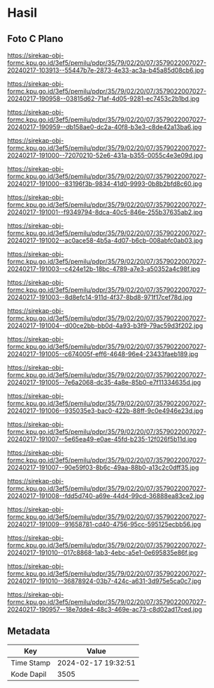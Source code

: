 # Hasil

## Foto C Plano

https://sirekap-obj-formc.kpu.go.id/3ef5/pemilu/pdpr/35/79/02/20/07/3579022007027-20240217-103913--55447b7e-2873-4e33-ac3a-b45a85d08cb6.jpg

https://sirekap-obj-formc.kpu.go.id/3ef5/pemilu/pdpr/35/79/02/20/07/3579022007027-20240217-190958--03815d62-71af-4d05-9281-ec7453c2b1bd.jpg

https://sirekap-obj-formc.kpu.go.id/3ef5/pemilu/pdpr/35/79/02/20/07/3579022007027-20240217-190959--db158ae0-dc2a-40f8-b3e3-c8de42a13ba6.jpg

https://sirekap-obj-formc.kpu.go.id/3ef5/pemilu/pdpr/35/79/02/20/07/3579022007027-20240217-191000--72070210-52e6-431a-b355-0055c4e3e09d.jpg

https://sirekap-obj-formc.kpu.go.id/3ef5/pemilu/pdpr/35/79/02/20/07/3579022007027-20240217-191000--83196f3b-9834-41d0-9993-0b8b2bfd8c60.jpg

https://sirekap-obj-formc.kpu.go.id/3ef5/pemilu/pdpr/35/79/02/20/07/3579022007027-20240217-191001--f9349794-8dca-40c5-846e-255b37635ab2.jpg

https://sirekap-obj-formc.kpu.go.id/3ef5/pemilu/pdpr/35/79/02/20/07/3579022007027-20240217-191002--ac0ace58-4b5a-4d07-b6cb-008abfc0ab03.jpg

https://sirekap-obj-formc.kpu.go.id/3ef5/pemilu/pdpr/35/79/02/20/07/3579022007027-20240217-191003--c424e12b-18bc-4789-a7e3-a50352a4c98f.jpg

https://sirekap-obj-formc.kpu.go.id/3ef5/pemilu/pdpr/35/79/02/20/07/3579022007027-20240217-191003--8d8efc14-911d-4f37-8bd8-971f17cef78d.jpg

https://sirekap-obj-formc.kpu.go.id/3ef5/pemilu/pdpr/35/79/02/20/07/3579022007027-20240217-191004--d00ce2bb-bb0d-4a93-b3f9-79ac59d3f202.jpg

https://sirekap-obj-formc.kpu.go.id/3ef5/pemilu/pdpr/35/79/02/20/07/3579022007027-20240217-191005--c674005f-eff6-4648-96e4-23433faeb189.jpg

https://sirekap-obj-formc.kpu.go.id/3ef5/pemilu/pdpr/35/79/02/20/07/3579022007027-20240217-191005--7e6a2068-dc35-4a8e-85b0-e7f11334635d.jpg

https://sirekap-obj-formc.kpu.go.id/3ef5/pemilu/pdpr/35/79/02/20/07/3579022007027-20240217-191006--935035e3-bac0-422b-88ff-9c0e4946e23d.jpg

https://sirekap-obj-formc.kpu.go.id/3ef5/pemilu/pdpr/35/79/02/20/07/3579022007027-20240217-191007--5e65ea49-e0ae-45fd-b235-12f026f5b11d.jpg

https://sirekap-obj-formc.kpu.go.id/3ef5/pemilu/pdpr/35/79/02/20/07/3579022007027-20240217-191007--90e59f03-8b6c-49aa-88b0-a13c2c0dff35.jpg

https://sirekap-obj-formc.kpu.go.id/3ef5/pemilu/pdpr/35/79/02/20/07/3579022007027-20240217-191008--fdd5d740-a69e-44d4-99cd-36888ea83ce2.jpg

https://sirekap-obj-formc.kpu.go.id/3ef5/pemilu/pdpr/35/79/02/20/07/3579022007027-20240217-191009--91658781-cd40-4756-95cc-595125ecbb56.jpg

https://sirekap-obj-formc.kpu.go.id/3ef5/pemilu/pdpr/35/79/02/20/07/3579022007027-20240217-191010--017c8868-1ab3-4ebc-a5e1-0e695835e86f.jpg

https://sirekap-obj-formc.kpu.go.id/3ef5/pemilu/pdpr/35/79/02/20/07/3579022007027-20240217-191010--36878924-03b7-424c-a631-3d975e5ca0c7.jpg

https://sirekap-obj-formc.kpu.go.id/3ef5/pemilu/pdpr/35/79/02/20/07/3579022007027-20240217-190957--18e7dde4-48c3-469e-ac73-c8d02ad17ced.jpg


## Metadata

| Key        | Value               |
| ---------- | ------------------- |
| Time Stamp | 2024-02-17 19:32:51 |
| Kode Dapil | 3505                |



